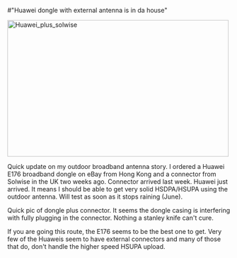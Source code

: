 #"Huawei dongle with external antenna is in da house"


 <div class='p_embed p_image_embed'>
<a href="http://getfile0.posterous.com/getfile/files.posterous.com/conoroneill/1FzwiVteHs3deIO2yzhvH2js5SNZjYpqMtDpWWwcTW73fCwmaAwRjFTLgAsz/huawei_plus_solwise.jpg.scaled.1000.jpg"><img alt="Huawei_plus_solwise" height="309" src="http://getfile9.posterous.com/getfile/files.posterous.com/conoroneill/YSPAbmYH126CLuKEzFLt7snYbZFYyht9TVWpROOPrca8WPYDWfiDLDnV8jhr/huawei_plus_solwise.jpg.scaled.500.jpg" width="500" /></a>
</div>
<p>Quick update on my outdoor broadband antenna story. I ordered a Huawei E176 broadband dongle on eBay from Hong Kong and a connector from Solwise in the UK two weeks ago. Connector arrived last week. Huawei just arrived. It means I should be able to get very solid HSDPA/HSUPA using the outdoor antenna. Will test as soon as it stops raining (June). </p><p /><div>Quick pic of dongle plus connector. It seems the dongle casing is interfering with fully plugging in the connector. Nothing a stanley knife can&#39;t cure.</div><p /><div>If you are going this route, the E176 seems to be the best one to get. Very few of the Huaweis seem to have external connectors and many of those that do, don&#39;t handle the higher speed HSUPA upload.</div>
 
